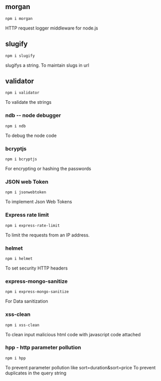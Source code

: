 ## morgan

```
npm i morgan
```

HTTP request logger middleware for node.js

## slugify

```
npm i slugify
```

slugifys a string. To maintain slugs in url

## validator

```
npm i validator
```

To validate the strings

### ndb -- node debugger

```
npm i ndb
```

To debug the node code

### bcryptjs

```
npm i bcryptjs
```

For encrypting or hashing the passwords

### JSON web Token

```
npm i jsonwebtoken
```

To implement Json Web Tokens

### Express rate limit

```
npm i express-rate-limit
```

To limit the requests from an IP address.

### helmet

```
npm i helmet
```

To set security HTTP headers

### express-mongo-sanitize

```
npm i express-mongo-sanitize
```

For Data sanitization

### xss-clean

```
npm i xss-clean
```

To clean input malicious html code with javascript code attached

### hpp - http parameter pollution

```
npm i hpp
```

To prevent parameter pollution like sort=duration&sort=price
To prevent duplicates in the query string

